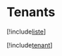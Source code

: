 # Tenants

[!include[liste](tenants.liste.autogen.md)]

[!include[tenant](tenants.tenant.autogen.md)]



































